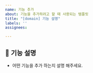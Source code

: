 ```yaml
---
name: 기능 추가
about: 기능을 추가하려고 할 때 사용되는 템플릿
title: "[domain] 기능 설명"
labels: ''
assignees:

---
```


## 📝 기능 설명
- 어떤 기능을 추가 하는지 설명 해주세요.

